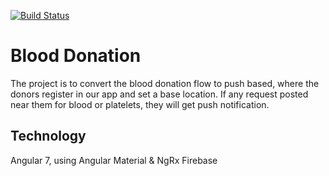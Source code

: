 [![Build Status](https://travis-ci.org/forssri/blooddonation.svg?branch=master)](https://travis-ci.org/forssri/blooddonation)

# Blood Donation

The project is to convert the blood donation flow to push based, where the donors register in our app and set a base location. If any request posted near them for blood or platelets, they will get push notification.

## Technology

Angular 7, using Angular Material & NgRx
Firebase
